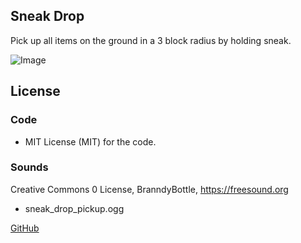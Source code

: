 ## Sneak Drop

Pick up all items on the ground in a 3 block radius by holding sneak.

![Image](/screenshot.gif)

## License

### Code
* MIT License (MIT) for the code.

### Sounds
Creative Commons 0 License, BranndyBottle, https://freesound.org

* sneak_drop_pickup.ogg

[GitHub](https://github.com/Acronymmk/sneak_drop)
